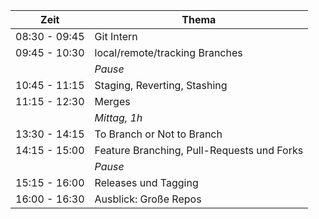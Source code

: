 

| Zeit                 | Thema               |
|----------------------|--------------------------|
| 08:30 - 09:45        | Git Intern         |
| 09:45 - 10:30        | local/remote/tracking Branches        |
|                      | *Pause*             |
| 10:45 - 11:15        | Staging, Reverting, Stashing         |
| 11:15 - 12:30        | Merges         |
|                      | *Mittag, 1h*             |
| 13:30 - 14:15        | To Branch or Not to Branch         |
| 14:15 - 15:00        | Feature Branching, Pull-Requests und Forks   |
|                      | *Pause*             |
| 15:15 - 16:00        | Releases und Tagging  |
| 16:00 - 16:30        | Ausblick: Große Repos          |

